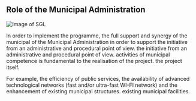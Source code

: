 ## Role of the Municipal Administration

![Image of SGL](/jpeg/scorci-3.jpg)

In order to implement the programme, the full support and synergy of the municipal
of the Municipal Administration in order to support the initiative from an administrative and procedural point of view.
the initiative from an administrative and procedural point of view.
activities of municipal competence is fundamental to the realisation of the project.
the project itself. 

For example, the efficiency of public services, the availability of advanced technological
networks (fast and/or ultra-fast WI-FI network) and the enhancement of existing municipal structures.
existing municipal facilities.